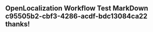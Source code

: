 <properties
ms.topic="hero-topic1"
ms.test1="hero-topic"
ms.test2="test"/>

## OpenLocalization Workflow Test MarkDown c95505b2-cbf3-4286-acdf-bdc13084ca22 thanks!
